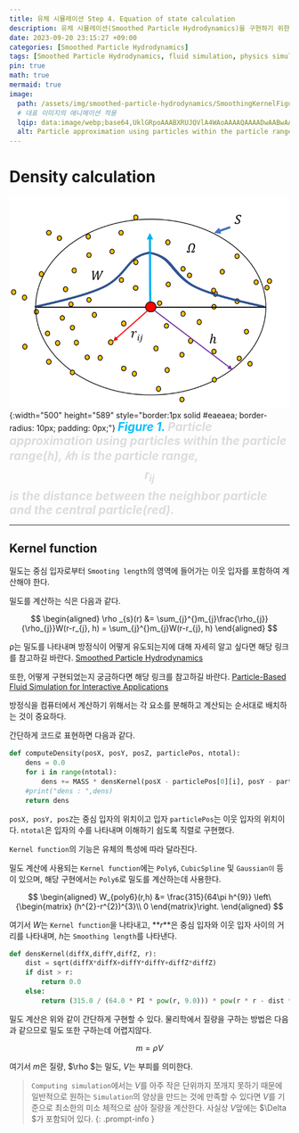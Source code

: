 ```yaml
---
title: 유체 시뮬레이션 Step 4. Equation of state calculation
description: 유체 시뮬레이션(Smoothed Particle Hydrodynamics)을 구현하기 위한 세 번째 걸음
date: 2023-09-20 23:15:27 +09:00
categories: [Smoothed Particle Hydrodynamics]
tags: [Smoothed Particle Hydrodynamics, fluid simulation, physics simulation, 유체 시뮬레이션, fluid, 유체, 물리 시뮬레이션, 입자 시뮬레이션, Particles, 입자]
pin: true
math: true
mermaid: true
image:
  path: /assets/img/smoothed-particle-hydrodynamics/SmoothingKernelFigurewithWhiteBackground.png
  # 대표 이미지의 애니메이션 적용
  lqip: data:image/webp;base64,UklGRpoAAABXRUJQVlA4WAoAAAAQAAAADwAABwAAQUxQSDIAAAARL0AmbZurmr57yyIiqE8oiG0bejIYEQTgqiDA9vqnsUSI6H+oAERp2HZ65qP/VIAWAFZQOCBCAAAA8AEAnQEqEAAIAAVAfCWkAALp8sF8rgRgAP7o9FDvMCkMde9PK7euH5M1m6VWoDXf2FkP3BqV0ZYbO6NA/VFIAAAA
  alt: Particle approximation using particles within the particle range(ℎ), 𝑘ℎ is the particle range, $r_{ij}$ is the distance between the neighbor particle and the central particle(red).
---
```

<!--  -->
# **Density calculation**
![평활 입자 유체역학 커널 그림](/assets/img/smoothed-particle-hydrodynamics/SmoothingKernelFigurewithWhiteBackground.png){:width="500" height="589" style="border:1px solid #eaeaea; border-radius: 10px; padding: 0px;"} 
_**<span style="color:deepskyblue; font-size:150%">Figure 1. </span>
<span style="color:gainsboro;font-size:150%">Particle approximation using particles within the particle range(ℎ), 𝑘ℎ is the particle range, $$r_{ij}$$ is the distance between the neighbor particle and the central particle(red).</span>**_
<hr>

## Kernel function ##

밀도는 중심 입자로부터 `Smooting length`의 영역에 들어가는 이웃 입자를 포함하여 계산해야 한다.

밀도를 계산하는 식은 다음과 같다.

$$
\begin{aligned}
  \rho _{s}(r) &= \sum_{j}^{}m_{j}\frac{\rho_{j}}{\rho_{j}}W(r-r_{j}, h) = \sum_{j}^{}m_{j}W(r-r_{j}, h) 
\end{aligned}
$$

ρ는 밀도를 나타내며 방정식이 어떻게 유도되는지에 대해 자세히 알고 싶다면 해당 링크를 참고하길 바란다.
[Smoothed Particle Hydrodynamics](https://www.annualreviews.org/doi/abs/10.1146/annurev.aa.30.090192.002551?journalCode=astro)

또한, 어떻게 구현되었는지 궁금하다면 해당 링크를 참고하길 바란다.
[Particle-Based Fluid Simulation for Interactive Applications](https://citeseerx.ist.psu.edu/document?repid=rep1&type=pdf&doi=1739fd145ef1d327ab301cacc017af2a87f33086)

방정식을 컴퓨터에서 계산하기 위해서는 각 요소를 분해하고 계산되는 순서대로 배치하는 것이 중요하다.

간단하게 코드로 표현하면 다음과 같다.

```python
def computeDensity(posX, posY, posZ, particlePos, ntotal):
    dens = 0.0
    for i in range(ntotal):
        dens += MASS * densKernel(posX - particlePos[0][i], posY - particlePos[1][i],posZ - particlePos[2][i], SUPPORT_RADIUS)   
    #print("dens : ",dens)
    return dens
```
`posX, posY, posZ`는 중심 입자의 위치이고 입자 `particlePos`는 이웃 입자의 위치이다. `ntotal`은 입자의 수를 나타내며 이해하기 쉽도록 직렬로 구현했다.

`Kernel function`의 기능은 유체의 특성에 따라 달라진다.

밀도 계산에 사용되는 `Kernel function`에는 `Poly6`, `CubicSpline` 및 `Gaussian이` 등이 있으며, 해당 구현에서는 `Poly6`로 밀도를 계산하는데 사용한다.

$$
\begin{aligned}
W_{poly6}(r,h) &= \frac{315}{64\pi h^{9}}
\left\{\begin{matrix}
(h^{2}-r^{2})^{3}\\ 
0
\end{matrix}\right.
\end{aligned}
$$

여기서 $W$는 `Kernel function`을 나타내고, **$r$**은 중심 입자와 이웃 입자 사이의 거리를 나타내며, $h$는 `Smoothing length`를 나타낸다.

```python
def densKernel(diffX,diffY,diffZ, r):
    dist = sqrt(diffX*diffX+diffY*diffY+diffZ*diffZ)
    if dist > r:
        return 0.0
    else:
        return (315.0 / (64.0 * PI * pow(r, 9.0))) * pow(r * r - dist * dist, 3.0)
```
밀도 계산은 위와 같이 간단하게 구현할 수 있다.
물리학에서 질량을 구하는 방법은 다음과 같으므로 밀도 또한 구하는데 어렵지않다.

$$m = \rho V$$

여기서 $m$은 질량, $\rho $는 밀도, $V$는 부피를 의미한다.

>`Computing simulation`에서는 $V$를 아주 작은 단위까지 쪼개지 못하기 때문에 일반적으로 원하는 `Simulation`의 양상을 만드는 것에 만족할 수 있다면 $V$를 기준으로 최소한의 미소 체적으로 삼아 질량을 계산한다. 사실상 $V$앞에는 $\Delta $가 포함되어 있다.
{: .prompt-info }

